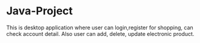 # Java-Project
This is desktop application where user can login,register for
  shopping, can check account detail. Also user can add, delete,
  update electronic product.
